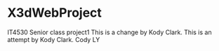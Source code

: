 # X3dWebProject
IT4530 Senior class project1
This is a change by Kody Clark.
This is an attempt by Kody Clark.
Cody LY
